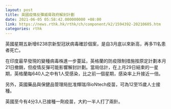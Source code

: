 ```yaml
---
layout: post
title: 英國疫情反彈威脅政府解封計劃
date: 2021-06-05 05:58:42.000000000 +08:00
link: https://news.rthk.hk/rthk/ch/component/k2/1594392-20210605.htm
categories: rthk
---
```


英國星期五新增6238宗新型冠狀病毒確診個案，是自3月底以來新高，再多11名患者死亡。

在印度最早發現的變種病毒株進一步蔓延，英格蘭的防疫限制措施按原定計劃本月21日撤銷，但疫情反彈可能影響解封計劃。當局估計，在上月29日結束的一星期，英格蘭每640人之中有1人受感染，比之前一個星期，感染率上升接近一倍。

另外，英國藥品與保健品管理局批准輝瑞/BioNtech疫苗，可為12至15歲人士接種。

英國至今有4分3人已接種一劑疫苗，大約一半人打了兩針。
